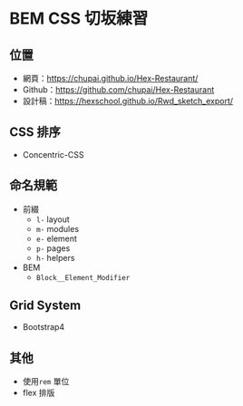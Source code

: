 # BEM CSS 切坂練習

## 位置

- 網頁：https://chupai.github.io/Hex-Restaurant/
- Github：https://github.com/chupai/Hex-Restaurant
- 設計稿：https://hexschool.github.io/Rwd_sketch_export/

## CSS 排序

- Concentric-CSS

## 命名規範

- 前綴
  - `l-` layout
  - `m-` modules
  - `e-` element
  - `p-` pages
  - `h-` helpers
- BEM
  - `Block__Element_Modifier`

## Grid System

- Bootstrap4

## 其他

- 使用`rem` 單位
- flex 排版
